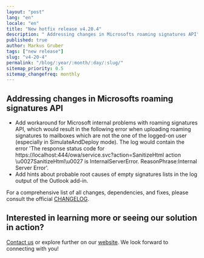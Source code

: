 ```yaml
---
layout: "post"
lang: "en"
locale: "en"
title: "New hotfix release v4.20.4"
description: " Addressing changes in Microsofts roaming signatures API"
published: true
author: Markus Gruber
tags: ["new release"]
slug: "v4-20-4"
permalink: "/blog/:year/:month/:day/:slug/"
sitemap_priority: 0.5
sitemap_changefreq: monthly
---
```

## Addressing changes in Microsofts roaming signatures API
- Add workaround for Microsoft internal problems with roaming signatures API, which would result in the following error when uploading roaming signatures to mailboxes which are not the one of the logged-on user (especially in SimulateAndDeploy mode). The log would contain the error 'The response status code for https://localhost:444/owa/service.svc?action=SanitizeHtml action \u0027SanitizeHtml\u0027 is InternalServerError. ReasonPhrase:Internal Server Error'.
- Add hints about probable root causes of empty signatures lists in the log output of the Outlook add-in.

For a comprehensive list of all changes, dependencies, and fixes, please consult the official [CHANGELOG](https://github.com/Set-OutlookSignatures/Set-OutlookSignatures/blob/main/docs/CHANGELOG.md).

## Interested in learning more or seeing our solution in action?
[Contact us](/contact/) or explore further on our [website](/). We look forward to connecting with you!